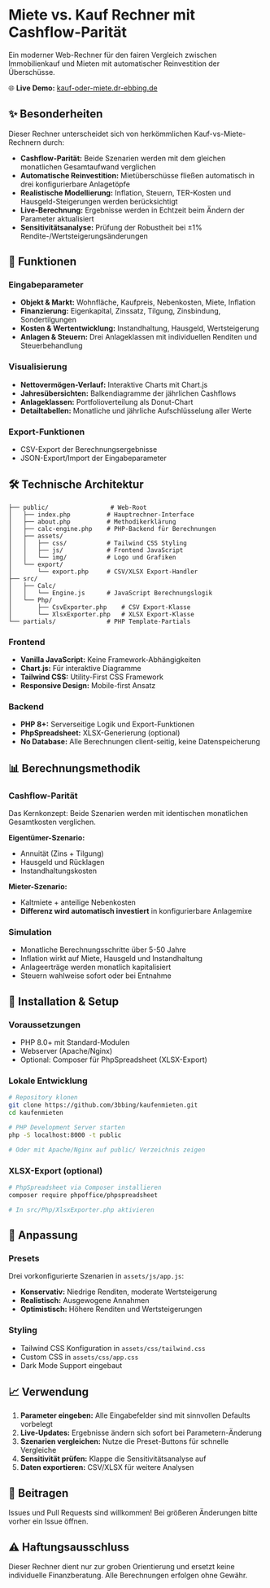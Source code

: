 # Miete vs. Kauf Rechner mit Cashflow-Parität

Ein moderner Web-Rechner für den fairen Vergleich zwischen Immobilienkauf und Mieten mit automatischer Reinvestition der Überschüsse.

🌐 **Live Demo:** [kauf-oder-miete.dr-ebbing.de](http://kauf-oder-miete.dr-ebbing.de/)

## ✨ Besonderheiten

Dieser Rechner unterscheidet sich von herkömmlichen Kauf-vs-Miete-Rechnern durch:

- **Cashflow-Parität:** Beide Szenarien werden mit dem gleichen monatlichen Gesamtaufwand verglichen
- **Automatische Reinvestition:** Mietüberschüsse fließen automatisch in drei konfigurierbare Anlagetöpfe
- **Realistische Modellierung:** Inflation, Steuern, TER-Kosten und Hausgeld-Steigerungen werden berücksichtigt
- **Live-Berechnung:** Ergebnisse werden in Echtzeit beim Ändern der Parameter aktualisiert
- **Sensitivitätsanalyse:** Prüfung der Robustheit bei ±1% Rendite-/Wertsteigerungsänderungen

## 🎯 Funktionen

### Eingabeparameter
- **Objekt & Markt:** Wohnfläche, Kaufpreis, Nebenkosten, Miete, Inflation
- **Finanzierung:** Eigenkapital, Zinssatz, Tilgung, Zinsbindung, Sondertilgungen
- **Kosten & Wertentwicklung:** Instandhaltung, Hausgeld, Wertsteigerung
- **Anlagen & Steuern:** Drei Anlageklassen mit individuellen Renditen und Steuerbehandlung

### Visualisierung
- **Nettovermögen-Verlauf:** Interaktive Charts mit Chart.js
- **Jahresübersichten:** Balkendiagramme der jährlichen Cashflows
- **Anlageklassen:** Portfolioverteilung als Donut-Chart
- **Detailtabellen:** Monatliche und jährliche Aufschlüsselung aller Werte

### Export-Funktionen
- CSV-Export der Berechnungsergebnisse
- JSON-Export/Import der Eingabeparameter

## 🛠 Technische Architektur

```
├── public/                 # Web-Root
│   ├── index.php          # Hauptrechner-Interface
│   ├── about.php          # Methodikerklärung
│   ├── calc-engine.php    # PHP-Backend für Berechnungen
│   ├── assets/
│   │   ├── css/           # Tailwind CSS Styling
│   │   ├── js/            # Frontend JavaScript
│   │   └── img/           # Logo und Grafiken
│   └── export/
│       └── export.php     # CSV/XLSX Export-Handler
├── src/
│   ├── Calc/
│   │   └── Engine.js      # JavaScript Berechnungslogik
│   └── Php/
│       ├── CsvExporter.php    # CSV Export-Klasse
│       └── XlsxExporter.php   # XLSX Export-Klasse
└── partials/              # PHP Template-Partials
```

### Frontend
- **Vanilla JavaScript:** Keine Framework-Abhängigkeiten
- **Chart.js:** Für interaktive Diagramme
- **Tailwind CSS:** Utility-First CSS Framework
- **Responsive Design:** Mobile-first Ansatz

### Backend
- **PHP 8+:** Serverseitige Logik und Export-Funktionen
- **PhpSpreadsheet:** XLSX-Generierung (optional)
- **No Database:** Alle Berechnungen client-seitig, keine Datenspeicherung

## 📊 Berechnungsmethodik

### Cashflow-Parität
Das Kernkonzept: Beide Szenarien werden mit identischen monatlichen Gesamtkosten verglichen.

**Eigentümer-Szenario:**
- Annuität (Zins + Tilgung)
- Hausgeld und Rücklagen
- Instandhaltungskosten

**Mieter-Szenario:**
- Kaltmiete + anteilige Nebenkosten
- **Differenz wird automatisch investiert** in konfigurierbare Anlagemixe

### Simulation
- Monatliche Berechnungsschritte über 5-50 Jahre
- Inflation wirkt auf Miete, Hausgeld und Instandhaltung
- Anlageerträge werden monatlich kapitalisiert
- Steuern wahlweise sofort oder bei Entnahme

## 🚀 Installation & Setup

### Voraussetzungen
- PHP 8.0+ mit Standard-Modulen
- Webserver (Apache/Nginx)
- Optional: Composer für PhpSpreadsheet (XLSX-Export)

### Lokale Entwicklung
```bash
# Repository klonen
git clone https://github.com/3bbing/kaufenmieten.git
cd kaufenmieten

# PHP Development Server starten
php -S localhost:8000 -t public

# Oder mit Apache/Nginx auf public/ Verzeichnis zeigen
```

### XLSX-Export (optional)
```bash
# PhpSpreadsheet via Composer installieren
composer require phpoffice/phpspreadsheet

# In src/Php/XlsxExporter.php aktivieren
```

## 🎨 Anpassung

### Presets
Drei vorkonfigurierte Szenarien in `assets/js/app.js`:
- **Konservativ:** Niedrige Renditen, moderate Wertsteigerung
- **Realistisch:** Ausgewogene Annahmen
- **Optimistisch:** Höhere Renditen und Wertsteigerungen

### Styling
- Tailwind CSS Konfiguration in `assets/css/tailwind.css`
- Custom CSS in `assets/css/app.css`
- Dark Mode Support eingebaut

## 📈 Verwendung

1. **Parameter eingeben:** Alle Eingabefelder sind mit sinnvollen Defaults vorbelegt
2. **Live-Updates:** Ergebnisse ändern sich sofort bei Parametern-Änderung
3. **Szenarien vergleichen:** Nutze die Preset-Buttons für schnelle Vergleiche
4. **Sensitivität prüfen:** Klappe die Sensitivitätsanalyse auf
5. **Daten exportieren:** CSV/XLSX für weitere Analysen



## 🤝 Beitragen

Issues und Pull Requests sind willkommen! Bei größeren Änderungen bitte vorher ein Issue öffnen.

## ⚠️ Haftungsausschluss

Dieser Rechner dient nur zur groben Orientierung und ersetzt keine individuelle Finanzberatung. Alle Berechnungen erfolgen ohne Gewähr.

